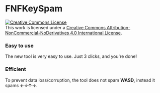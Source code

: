 # FNFKeySpam
 
<a rel="license" href="http://creativecommons.org/licenses/by-nc-nd/4.0/"><img alt="Creative Commons License" style="border-width:0" src="https://i.creativecommons.org/l/by-nc-nd/4.0/88x31.png" /></a><br />This work is licensed under a <a rel="license" href="http://creativecommons.org/licenses/by-nc-nd/4.0/">Creative Commons Attribution-NonCommercial-NoDerivatives 4.0 International License</a>.

<h3>Easy to use</h3>
The new tool is very easy to use. Just 3 clicks, and you're done!

<h3>Efficient</h3>
To prevent data loss/corruption, the tool does not spam <b>WASD</b>, instead it spams <b>←↓↑→</b>.